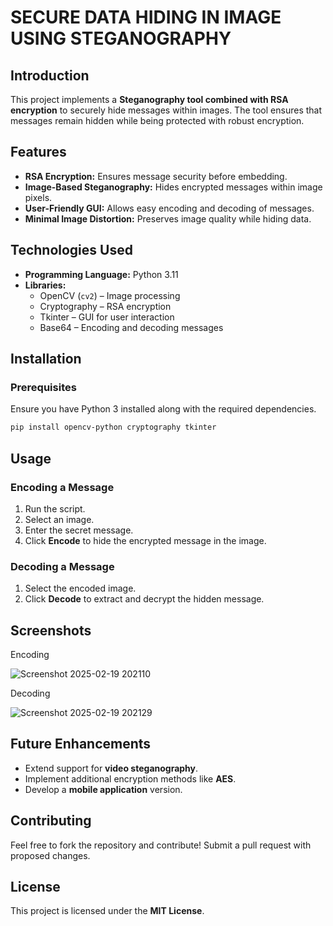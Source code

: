# SECURE DATA HIDING IN IMAGE USING STEGANOGRAPHY

## Introduction
This project implements a **Steganography tool combined with RSA encryption** to securely hide messages within images. The tool ensures that messages remain hidden while being protected with robust encryption.

## Features
- **RSA Encryption:** Ensures message security before embedding.
- **Image-Based Steganography:** Hides encrypted messages within image pixels.
- **User-Friendly GUI:** Allows easy encoding and decoding of messages.
- **Minimal Image Distortion:** Preserves image quality while hiding data.

## Technologies Used
- **Programming Language:** Python 3.11
- **Libraries:**
  - OpenCV (`cv2`) – Image processing
  - Cryptography – RSA encryption
  - Tkinter – GUI for user interaction
  - Base64 – Encoding and decoding messages

## Installation
### Prerequisites
Ensure you have Python 3 installed along with the required dependencies.

```sh
pip install opencv-python cryptography tkinter
```

## Usage
### Encoding a Message
1. Run the script.
2. Select an image.
3. Enter the secret message.
4. Click **Encode** to hide the encrypted message in the image.

### Decoding a Message
1. Select the encoded image.
2. Click **Decode** to extract and decrypt the hidden message.

## Screenshots
Encoding

![Screenshot 2025-02-19 202110](https://github.com/user-attachments/assets/284f44a5-d09c-4620-94b4-9715cb5ebe5e)

Decoding

![Screenshot 2025-02-19 202129](https://github.com/user-attachments/assets/cd11addb-9262-4e6f-92ff-0ef8fdaa44d7)

## Future Enhancements
- Extend support for **video steganography**.
- Implement additional encryption methods like **AES**.
- Develop a **mobile application** version.

## Contributing
Feel free to fork the repository and contribute! Submit a pull request with proposed changes.

## License
This project is licensed under the **MIT License**.



